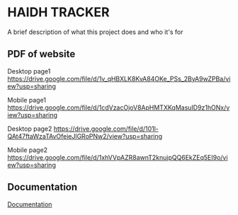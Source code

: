 
# HAIDH TRACKER

A brief description of what this project does and who it's for


## PDF of website
Desktop page1
https://drive.google.com/file/d/1v_qHBXLK8KvA84OKe_PSs_2ByA9wZPBa/view?usp=sharing

Mobile page1
https://drive.google.com/file/d/1cdVzacOjoV8ApHMTXKqMasuID9z1hONx/view?usp=sharing

Desktop page2
https://drive.google.com/file/d/101l-QAt47ftaWzaTAvOfeieJlGRoPNw2/view?usp=sharing

Mobile page2
https://drive.google.com/file/d/1xhVVpAZR8awnT2knujpQQ6EkZEq5EI9o/view?usp=sharing
## Documentation

[Documentation](https://linktodocumentation)

